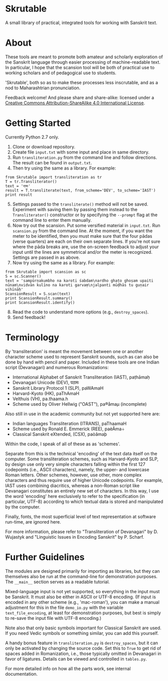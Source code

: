 # Skrutable

A small library of practical, integrated tools for working with Sanskrit text.

# About

These tools are meant to promote both amateur and scholarly exploration of the Sanskrit language through easier processing of machine-readable text. In particular, I hope that the scansion tool will be both of practical use to working scholars and of pedagogical use to students.

'Skrutable', both so as to make these processes less inscrutable, and as a nod to Maharashtrian pronunciation.

Feedback welcome! And please share and share-alike: licensed under a [Creative Commons Attribution-ShareAlike 4.0 International License](https://creativecommons.org/licenses/by-sa/4.0/).

# Getting Started

Currently Python 2.7 only.

1. Clone or download repository.
2. Create file `input.txt` with some input and place in same directory.
3. Run `transliteration.py` from the command line and follow directions. The result can be found in `output.txt`.
4. Then try using the same as a library. For example:
~~~~
from Skrutable import transliteration as tr
T = tr.Transliterator()
text = 'रामः'
result = T.transliterate(text, from_scheme='DEV', to_scheme='IAST')
print result
~~~~
5. Settings passed to the `transliterate()` method will not be saved. Experiment with saving them by passing them instead to the `Transliterator()` constructor or by specifying the `--prompt` flag at the command line to enter them manually.
6. Now try out the scansion. Put some versified material in `input.txt`. Run `scansion.py` from the command line. At the moment, if you want the meter to be identified, then you must make sure that the four pādas (verse quarters) are each on their own separate lines. If you're not sure where the pāda breaks are, use the on-screen feedback to adjust your input until the lines are symmetrical and/or the meter is recognized. Settings are passed in as above.
7. Now try using the same as a library. For example:
~~~~
from Skrutable import scansion as sc
S = sc.Scanner()
text = 'sampūrṇakumbho na karoti śabdam\nardho ghaṭo ghoṣam upaiti nūnam\nvidvān kulīno na karoti garvaṃ\njalpanti mūḍhās tu guṇair vihīnāḥ'
ScansionResult = S.scan(text)
print ScansionResult.summary()
print ScansionResult.identify()
~~~~
8. Read the code to understand more options (e.g., `destroy_spaces`).
9. Send feedback!

# Terminology

By 'transliteration' is meant the movement between one or another character scheme used to represent Sanskrit sounds, such as can also be done by hand with pencil and paper. Included in these tools are one Indian script (Devanagari) and numerous Romanizations:

* International Alphabet of Sanskrit Transliteration (IAST), paṭhāmaḥ
* Devanagari Unicode (DEV), पठामः
* Sanskrit Library Protocol 1 (SLP), paWAmaH
* Harvard-Kyoto (HK), paThAmaH
* Velthuis (VH), pa.thaama.h
* Scheme used by Oliver Hellwig ("OAST"), pa®åmaµ (incomplete)

Also still in use in the academic community but not yet supported here are:

* Indian languages Transliteration (ITRANS), paThaamaH
* Scheme used by Ronald E. Emmerick (REE), paèÃma÷
* Classical Sanskrit eXtended, (CSX), paòâmaþ

Within the code, I speak of all of these as as 'schemes'.

Separate from this is the technical 'encoding' of the text data itself on the computer. Some transliteration schemes, such as Harvard-Kyoto and SLP, by design use only very simple characters falling within the first 127 codepoints (i.e., ASCII characters), namely, the upper- and lowercase Roman letters. Other schemes, however, use other, more complex characters and thus require use of higher Unicode codepoints. For example, IAST uses combining diacritics, whereas a non-Roman script like Devanagari constitutes an entirely new set of characters. In this way, I use the word 'encoding' here exclusively to refer to the specification (in particular, UTF-8) according to which textual data is stored and manipulated by the computer.

Finally, fonts, the most superficial level of text representation at software run-time, are ignored here.

For more information, please refer to "Transliteration of Devanagari" by D. Wujastyk and "Linguistic Issues in Encoding Sanskrit" by P. Scharf.

# Further Guidelines

The modules are designed primarily for importing as libraries, but they can themselves also be run at the command-line for demonstration purposes. The `__main__` section serves as a readable tutorial.

Mixed-language input is not yet supported, so everything in the input must be Sanskrit. It must also be either in ASCII or UTF-8 encoding. (If input is encoded in any other scheme (e.g., 'mac-roman'), you can make a manual adjustment for this in the file `demo_io.py` with the variable `text_file_encoding`, at least for demonstration purposes, but best is simply to re-save the input file with UTF-8 encoding.)

Note also that only basic symbols important for Classical Sanskrit are used. If you need Vedic symbols or something similar, you can add this yourself.

A handy bonus feature in `transliteration.py` is `destroy_spaces`, but it can only be activated by changing the source code. Set this to `True` to get rid of spaces added in Romanization, i.e., those typically omitted in Devanagari in favor of ligatures. Details can be viewed and controlled in `tables.py`.

For more detailed info on how all the parts work, see internal documentation.